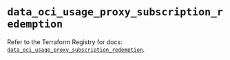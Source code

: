 # `data_oci_usage_proxy_subscription_redemption`

Refer to the Terraform Registry for docs: [`data_oci_usage_proxy_subscription_redemption`](https://registry.terraform.io/providers/oracle/oci/7.19.0/docs/data-sources/usage_proxy_subscription_redemption).
